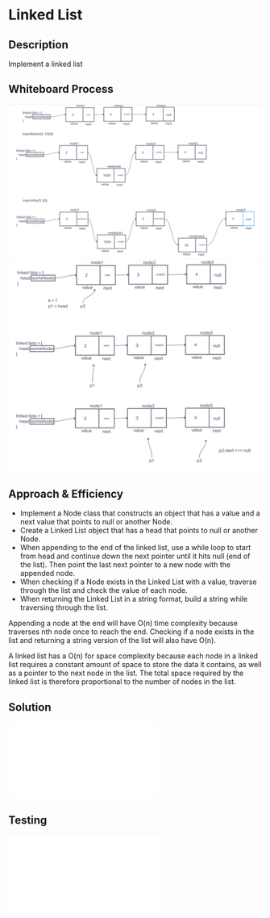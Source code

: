 # Linked List

## Description
Implement a linked list

## Whiteboard Process
![image](./whiteboard.png)
![image](./kthFromEnd.png)

## Approach & Efficiency

* Implement a Node class that constructs an object that has a value and a next value that points to null or another Node.
* Create a Linked List object that has a head that points to null or another Node.
* When appending to the end of the linked list, use a while loop to start from head and continue down the next pointer until it hits null (end of the list). Then point the last next pointer to a new node with the appended node.
* When checking if a Node exists in the Linked List with a value, traverse through the list and check the value of each node.
* When returning the Linked List in a string format, build a string while traversing through the list.

Appending a node at the end will have O(n) time complexity because traverses nth node once to reach the end. Checking if a node exists in the list and returning a string version of the list will also have O(n).

A linked list has a O(n) for space complexity because each node in a linked list requires a constant amount of space to store the data it contains, as well as a pointer to the next node in the list. The total space required by the linked list is therefore proportional to the number of nodes in the list.

## Solution ##
![linked-list](./index.js)

## Testing ##
![linked-list.test.js](./__tests__/linked-list.test.js)